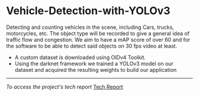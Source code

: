 # Vehicle-Detection-with-YOLOv3
 Detecting and counting vehicles in the scene, including Cars, trucks, motorcycles, etc. The object type will be recorded to give a general idea of traffic flow and congestion. We aim to have a mAP score of over 60 and for the software to be able to detect said objects on 30 fps video at least.  
 - A custom dataset is downloaded using OIDv4 Toolkit.  
 - Using the darknet framework we trained a YOLOv3 model on our dataset and acquired the resulting weights to build our application  
 ---
 *To access the project's tech report* [Tech Report](https://docs.google.com/document/d/1y6cicVDGyPMFGnKAlqGxWDN4zQk0D9uY9cUfJcdD6Rc/edit?usp=sharing)
 
 
